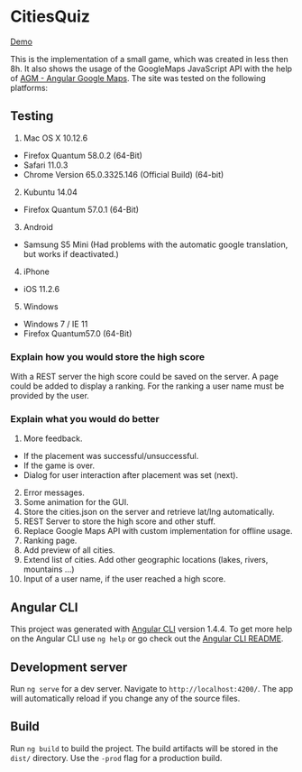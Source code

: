 # CitiesQuiz

[Demo](https://martinschumann.cool)

This is the implementation of a small game, which was created in less then 8h. It also shows the usage of the GoogleMaps JavaScript API with the help of [AGM - Angular Google Maps](https://angular-maps.com/).
The site was tested on the following platforms:

## Testing
1. Mac OS X 10.12.6
  * Firefox Quantum 58.0.2 (64-Bit)
  * Safari 11.0.3
  * Chrome Version 65.0.3325.146 (Official Build) (64-bit)
2. Kubuntu 14.04
  * Firefox Quantum 57.0.1 (64-Bit)
3. Android
  * Samsung S5 Mini (Had problems with the automatic google translation, but works if deactivated.)
4. iPhone
  * iOS 11.2.6
5. Windows
  * Windows 7 / IE 11
  * Firefox Quantum﻿57.0 (64-Bit)

### Explain how you would store the high score

With a REST server the high score could be saved on the server. A page could be added to display a ranking. For the ranking a user name must be provided by the user.

### Explain what you would do better

1. More feedback.
  * If the placement was successful/unsuccessful.
  * If the game is over.
  * Dialog for user interaction after placement was set (next).
2. Error messages.
3. Some animation for the GUI. 
4. Store the cities.json on the server and retrieve lat/lng automatically.
5. REST Server to store the high score and other stuff.
6. Replace Google Maps API with custom implementation for offline usage.
7. Ranking page.
8. Add preview of all cities.
9. Extend list of cities. Add other geographic locations (lakes, rivers, mountains ...)
10. Input of a user name, if the user reached a high score.

## Angular CLI
This project was generated with [Angular CLI](https://github.com/angular/angular-cli) version 1.4.4.
To get more help on the Angular CLI use `ng help` or go check out the [Angular CLI README](https://github.com/angular/angular-cli/blob/master/README.md).


## Development server
Run `ng serve` for a dev server. Navigate to `http://localhost:4200/`. The app will automatically reload if you change any of the source files.

## Build
Run `ng build` to build the project. The build artifacts will be stored in the `dist/` directory. Use the `-prod` flag for a production build.
